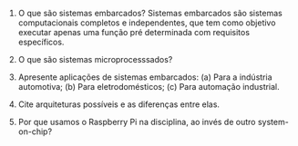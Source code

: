 1. O que são sistemas embarcados?
  Sistemas embarcados são sistemas computacionais completos e independentes, que tem como objetivo executar apenas uma função pré determinada com requisitos específicos. 
2. O que são sistemas microprocesssados?

3. Apresente aplicações de sistemas embarcados:
	(a) Para a indústria automotiva;
	(b) Para eletrodomésticos;
	(c) Para automação industrial.

4. Cite arquiteturas possíveis e as diferenças entre elas.

5. Por que usamos o Raspberry Pi na disciplina, ao invés de outro system-on-chip?
